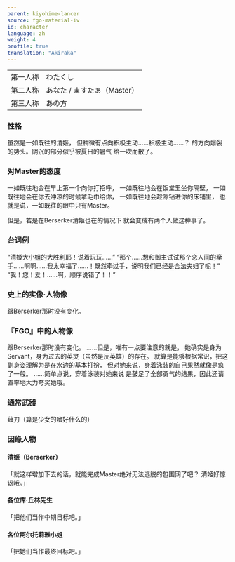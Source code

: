 ```yaml
---
parent: kiyohime-lancer
source: fgo-material-iv
id: character
language: zh
weight: 4
profile: true
translation: "Akiraka"
---
```


<table>
  <tr><td>第一人称</td><td>わたくし</td></tr>
  <tr><td>第二人称</td><td>あなた / ますたぁ（Master）</td></tr>
  <tr><td>第三人称</td><td>あの方</td></tr>
</table>

### 性格

虽然是一如既往的清姬，
但稍微有点向积极主动……积极主动……？
的方向爆裂的势头。阴沉的部分似乎被夏日的暑气
给一吹而散了。

### 对Master的态度

一如既往地会在早上第一个向你打招呼，
一如既往地会在饭堂里坐你隔壁，
一如既往地会在你去冲凉的时候拿毛巾给你，
一如既往地会趁隙钻进你的床铺里，
也就是说，一如既往的眼中只有Master。

但是，若是在Berserker清姬也在的情况下
就会变成有两个人做这种事了。

### 台词例

“清姬大小姐的大胜利耶！说着玩玩……”
“那个……想和御主试试那个恋人间的牵手……啊啊……我太幸福了……！既然牵过手，说明我们已经是合法夫妇了呢！”
“我！您！爱！……啊，顺序说错了！！”

### 史上的实像·人物像

跟Berserker那时没有变化。

### 『FGO』中的人物像

跟Berserker那时没有变化。
……但是，唯有一点要注意的就是，
她确实是身为Servant，身为过去的英灵（虽然是反英雄）的存在。
就算是能够根据常识，把这副身姿理解为是在水边的基本打扮，
但对她来说，身着泳装的自己果然就像是疯了一般。
……简单点说，穿着泳装对她来说
是鼓足了全部勇气的结果，因此还请直率地大力夸奖她哦。

### 通常武器

薙刀（算是少女的嗜好什么的）

### 因缘人物

#### 清姬（Berserker）

「就这样增加下去的话，就能完成Master绝对无法逃脱的包围网了吧？
清姬好惊讶哦。」

#### 各位库·丘林先生

「把他们当作中期目标吧。」

#### 各位阿尔托莉雅小姐

「把她们当作最终目标吧。」
